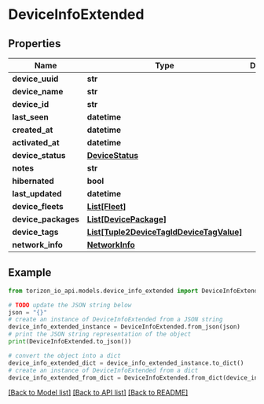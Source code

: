 # DeviceInfoExtended


## Properties

Name | Type | Description | Notes
------------ | ------------- | ------------- | -------------
**device_uuid** | **str** |  | 
**device_name** | **str** |  | 
**device_id** | **str** |  | 
**last_seen** | **datetime** |  | [optional] 
**created_at** | **datetime** |  | 
**activated_at** | **datetime** |  | [optional] 
**device_status** | [**DeviceStatus**](DeviceStatus.md) |  | 
**notes** | **str** |  | [optional] 
**hibernated** | **bool** |  | 
**last_updated** | **datetime** |  | [optional] 
**device_fleets** | [**List[Fleet]**](Fleet.md) |  | [optional] 
**device_packages** | [**List[DevicePackage]**](DevicePackage.md) |  | [optional] 
**device_tags** | [**List[Tuple2DeviceTagIdDeviceTagValue]**](Tuple2DeviceTagIdDeviceTagValue.md) |  | [optional] 
**network_info** | [**NetworkInfo**](NetworkInfo.md) |  | 

## Example

```python
from torizon_io_api.models.device_info_extended import DeviceInfoExtended

# TODO update the JSON string below
json = "{}"
# create an instance of DeviceInfoExtended from a JSON string
device_info_extended_instance = DeviceInfoExtended.from_json(json)
# print the JSON string representation of the object
print(DeviceInfoExtended.to_json())

# convert the object into a dict
device_info_extended_dict = device_info_extended_instance.to_dict()
# create an instance of DeviceInfoExtended from a dict
device_info_extended_from_dict = DeviceInfoExtended.from_dict(device_info_extended_dict)
```
[[Back to Model list]](../README.md#documentation-for-models) [[Back to API list]](../README.md#documentation-for-api-endpoints) [[Back to README]](../README.md)


